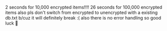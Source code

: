 2 seconds for 10,000 encrypted items!!!!
26 seconds for 100,000 encrypted items
also pls don't switch from encrypted to unencrypted with a existing db.txt b/cuz
it will definitely break :(
also there is no error handling so good luck 🫡